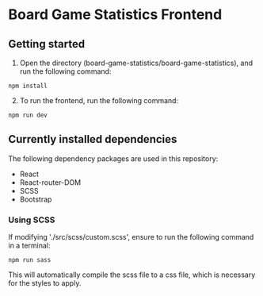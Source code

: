 # Board Game Statistics Frontend

## Getting started

1. Open the directory (board-game-statistics/board-game-statistics), and run the following command:

```
npm install
```

2. To run the frontend, run the following command:

```
npm run dev
```

## Currently installed dependencies

The following dependency packages are used in this repository:

-   React
-   React-router-DOM
-   SCSS
-   Bootstrap

### Using SCSS

If modifying './src/scss/custom.scss', ensure to run the following command in a terminal:

```
npm run sass
```

This will automatically compile the scss file to a css file, which is necessary for the styles to apply.
